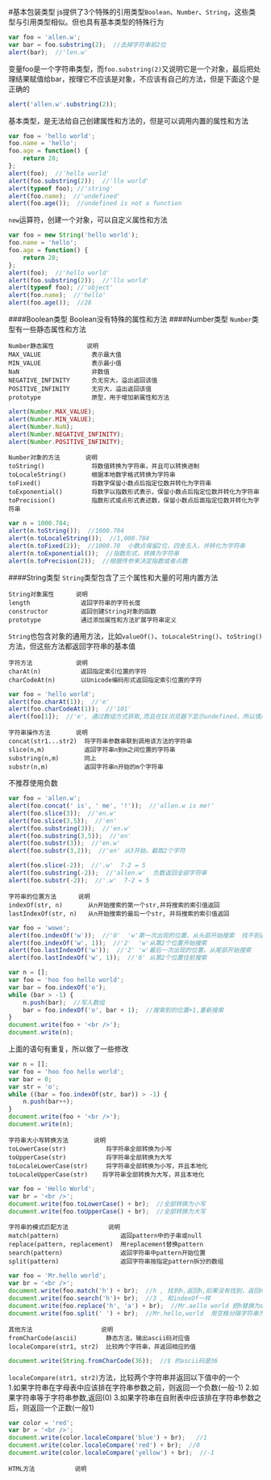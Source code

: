 #基本包装类型
js提供了3个特殊的引用类型`Boolean`、`Number`、`String`，这些类型与引用类型相似。但也具有基本类型的特殊行为
```js
var foo = 'allen.w';
var bar = foo.substring(2);  //去掉字符串前2位
alert(bar);  //'len.w'
```
变量foo是一个字符串类型，而`foo.substring(2)`又说明它是一个对象，最后把处理结果赋值给bar，按理它不应该是对象，不应该有自己的方法，但是下面这个是正确的
```js
alert('allen.w'.substring(2));
```
基本类型，是无法给自己创建属性和方法的，但是可以调用内置的属性和方法
```js
var foo = 'hello world';
foo.name = 'hello';
foo.age = function() {
	return 28;
};
alert(foo);  //'hello world'
alert(foo.substring(2));  //'llo world'
alert(typeof foo); //'string'
alert(foo.name);  //'undefined'
alert(foo.age());  //undefined is not a function
```
`new`运算符，创建一个对象，可以自定义属性和方法
```js
var foo = new String('hello world');
foo.name = 'hello';
foo.age = function() {
	return 28;
};
alert(foo);  //'hello world'
alert(foo.substring(2));  //'llo world'
alert(typeof foo); //'object'
alert(foo.name);  //'hello'
alert(foo.age());  //28
```
####Boolean类型
Boolean没有特殊的属性和方法
####Number类型
`Number`类型有一些静态属性和方法
```text
Number静态属性         说明
MAX_VALUE              表示最大值
MIN_VALUE              表示最小值
NaN                    非数值
NEGATIVE_INFINITY      负无穷大，溢出返回该值
POSITIVE_INFINITY      无穷大，溢出返回该值
prototype              原型，用于增加新属性和方法
```
```js
alert(Number.MAX_VALUE);
alert(Number.MIN_VALUE);
alert(Number.NaN);
alert(Number.NEGATIVE_INFINITY);
alert(Number.POSITIVE_INFINITY);
```
```text
Number对象的方法       说明
toString()             将数值转换为字符串，并且可以转换进制
toLocaleString()       根据本地数字格式转换为字符串
toFixed()              将数字保留小数点后指定位数并转化为字符串
toExponential()        将数字以指数形式表示，保留小数点后指定位数并转化为字符串
toPrecision()          指数形式或点形式表述数，保留小数点后面指定位数并转化为字符串
```
```js
var n = 1000.784;
alert(n.toString());  //1000.784
alert(n.toLocaleString());  //1,000.784
alert(n.toFixed(2));  //1000.78  小数点保留2位，四舍五入，并转化为字符串
alert(n.toExponential());  //指数形式，转换为字符串
alert(n.toPrecision(2));  //根据传参来决定指数或者点数
```
####String类型
`String`类型包含了三个属性和大量的可用内置方法
```text
String对象属性      说明
length              返回字符串的字符长度
constructor         返回创建String对象的函数
prototype           通过添加属性和方法扩展字符串定义
```
`String`也包含对象的通用方法，比如`valueOf()`、`toLocaleString()`、`toString()`方法，但这些方法都返回字符串的基本值
```text
字符方法            说明
charAt(n)           返回指定索引位置的字符
charCodeAt(n)       以Unicode编码形式返回指定索引位置的字符
```
```js
var foo = 'hello world';
alert(foo.charAt(1));  //'e'
alert(foo.charCodeAt(1));  //'101'
alert(foo[1]);  //'e', 通过数组方式获取,而且在IE浏览器下显示undefined，所以慎用
```
```text
字符串操作方法       说明
concat(str1...str2)  将字符串参数串联到调用该方法的字符串
slice(n,m)           返回字符串n到m之间位置的字符串
substring(n,m)       同上
substr(n,m)          返回字符串n开始的m个字符串
```
不推荐使用负数
```js
var foo = 'allen.w';
alert(foo.concat(' is', ' me', '!'));  //'allen.w is me!'
alert(foo.slice(3));  //'en.w'
alert(foo.slice(3,5));  //'en'
alert(foo.substring(3));  //'en.w'
alert(foo.substring(3,5));  //'en'
alert(foo.substr(3));  //'en.w'
alert(foo.substr(3,2));  //'en' 从3开始，截取2个字符

alert(foo.slice(-2));  //'.w'  7-2 = 5
alert(foo.substring(-2));  //'allen.w'  负数返回全部字符串
alert(foo.substr(-2));  //'.w'  7-2 = 5
``` 
```text
字符串的位置方法      说明
indexOf(str, n)       从n开始搜索的第一个str,并将搜索的索引值返回
lastIndexOf(str, n)   从n开始搜索的最后一个str, 并将搜索的索引值返回
```
```js
var foo = 'wowo';
alert(foo.indexOf('w'));  //'0'  'w'第一次出现的位置，从头部开始搜索  找不到返回-1
alert(foo.indexOf('w', 1));  //'2'  'w'从第2个位置开始搜索
alert(foo.lastIndexOf('w'));  //'2' 'w'最后一次出现的位置，从尾部开始搜索
alert(foo.lastIndexOf('w', 1));  //'0' 从第2个位置往前搜索
```
```js
var n = [];
var foo = 'hoo foo hello world';
var bar = foo.indexOf('o');
while (bar > -1) {
	n.push(bar);  //写入数组
	bar = foo.indexOf('o', bar + 1);  //搜索到的位置+1,重新搜索
}
document.write(foo + '<br />');
document.write(n);
```
上面的语句有重复，所以做了一些修改
```js
var n = [];
var foo = 'hoo foo hello world';
var bar = 0;
var str = 'o';
while ((bar = foo.indexOf(str, bar)) > -1) {
	n.push(bar++);
}
document.write(foo + '<br />');
document.write(n);
```
```text
字符串大小写转换方法       说明
toLowerCase(str)           将字符串全部转换为小写
toUpperCase(str)           将字符串全部转换为大写
toLocaleLowerCase(str)     将字符串全部转换为小写，并且本地化
toLocaleUpperCase(str)    将字符串全部转换为大写，并且本地化
```
```js
var foo = 'Hello World';
var br = '<br />';
document.write(foo.toLowerCase() + br);  //全部转换为小写
document.write(foo.toUpperCase() + br);  //全部转换为大写
```
```text
字符串的模式匹配方法           说明
match(pattern)                 返回pattern中的子串或null
replace(pattern, replacement)  用replacement替换pattern
search(pattern)                返回字符串中pattern开始位置
split(pattern)                 返回字符串按指定pattern拆分的数组
```
```js
var foo = 'Mr.hello world';
var br = '<br />';
document.write(foo.match('h') + br);  //h , 找到h,返回h,如果没有找到，返回null
document.write(foo.search('h')+ br);  //3 , 和indexOf一样
document.write(foo.replace('h', 'a') + br);  //Mr.aello world 把h替换为a
document.write(foo.split(' ') + br);  //Mr.hello,world  用空格分隔字符串为数组
```
```text
其他方法                   说明
fromCharCode(ascii)        静态方法，输出ascii码对应值
localeCompare(str1, str2)  比较两个字符串，并返回相应的值
```
```js
document.write(String.fromCharCode(36));  //$ 的ascii码是36
```
`localeCompare(str1, str2)`方法，比较两个字符串并返回以下值中的一个        
1.如果字符串在字母表中应该排在字符串参数之前，则返回一个负数(一般-1)
2.如果字符串等于字符串参数,返回(0)
3.如果字符串在自附表中应该排在字符串参数之后，则返回一个正数(一般1)

```js
var color = 'red';
var br = '<br />';
document.write(color.localeCompare('blue') + br);   //1
document.write(color.localeCompare('red') + br);  //0
document.write(color.localeCompare('yellow') + br);  //-1
```
```text
HTML方法           说明
     




